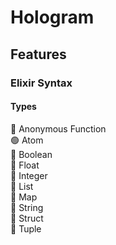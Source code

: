 # Hologram

## Features

### Elixir Syntax

#### Types
:red_circle: Anonymous Function\
:green_circle: Atom\
:red_circle: Boolean\
:red_circle: Float\
:red_circle: Integer\
:red_circle: List\
:red_circle: Map\
:red_circle: String\
:red_circle: Struct\
:red_circle: Tuple